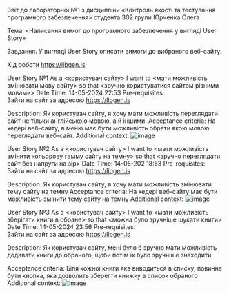 Звіт до лабораторної №1
з дисципліни «Контроль якості та 
тестування програмного забезпечення»
студента 302 групи
Юрченка Олега

Тема: «Написання вимог до програмного забезпечення у вигляді User Story»

Завдання. У вигляді User Story описати вимоги до вибраного веб-сайту.

Хід роботи
https://libgen.is

User Story №1
As a <користувач сайту> I want to <мати можливість змінювати мову сайту> so that <зручно користуватися сайтом різними мовами>
Date Time: 
14-05-2024   22:53
Pre-requisites:  
Зайти на сайт за адресою https://libgen.is

Description:
Як користувач сайту, я хочу мати можливість переглядати сайт не тільки англійською мовою, а й іншими.
Acceptance criteria:
На хедері веб-сайту, в меню має бути можливість обрати якою мовою переглядати веб-сайт. 
Additional context:
 ![image](https://github.com/yurchiev/SQCaTLW/assets/50412211/6ddf63c3-5861-4ccb-95b8-59390516ad3f)

User Story №2
As a <користувач сайту> I want to <мати можливість змінити кольорову гамму сайту на темну> so that <зручно переглядати сайт без напруги на зір>
Date Time: 
14-05-202 18:53
Pre-requisites:  
Зайти на сайт за адресою  https://libgen.is 

Description:
Як користувач сайту, я хочу мати можливість змінювати тему сайту на темну
Acceptance criteria:
На хедері веб-сайту має бути можливість змінити тему сайту на темну
Additional context:
 ![image](https://github.com/yurchiev/SQCaTLW/assets/50412211/add81e53-e256-4096-a931-ce6de3bc4f02)

User Story №3
As a <користувач сайту> I want to <мати можливість зберігати книги в обране> so that <можна було зручніше шукати книги>
Date Time: 
14-05-2024 23:56
Pre-requisites:  
Зайти на сайт за адресою  https://libgen.is 

Description:
Як користувач сайту, мені було б зручно мати можливість додавати книги до обраного, щоби потім їх було зручніше знаходити

Acceptance criteria:
Біля кожної книги яка виводиться в списку, повинна бути кнопка, яка дозволить зберегти книжку в список обраного
Additional context:
![image](https://github.com/yurchiev/SQCaTLW/assets/50412211/b1963dbf-279e-473b-915a-d5ee1e54d1be)
